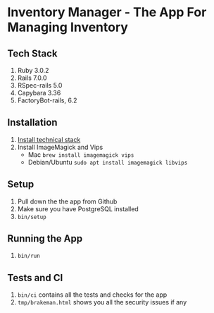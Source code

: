 # Inventory Manager - The App For Managing Inventory

## Tech Stack

1. Ruby 3.0.2
2. Rails 7.0.0
3. RSpec-rails 5.0
4. Capybara 3.36
5. FactoryBot-rails, 6.2

## Installation

1. [Install technical stack](https://gorails.com/setup/)
2. Install ImageMagick and Vips
   - Mac `brew install imagemagick vips`
   - Debian/Ubuntu `sudo apt install imagemagick libvips`

## Setup

1. Pull down the the app from Github
2. Make sure you have PostgreSQL installed
3. `bin/setup`

## Running the App

1. `bin/run`

## Tests and CI

1. `bin/ci` contains all the tests and checks for the app
2. `tmp/brakeman.html` shows you all the security issues if any
